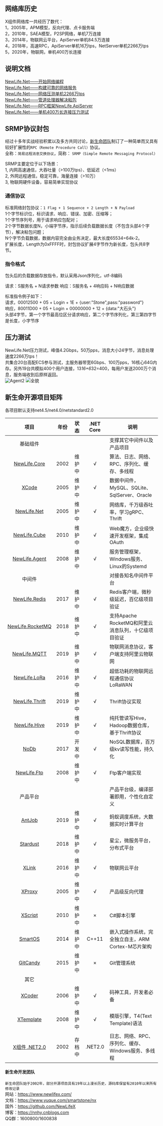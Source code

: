 ﻿## 网络库历史  
X组件网络库一共经历了数代：  
1，2005年，APM模型，反向代理、点卡服务端  
2，2010年，SAEA模型，P2SP网络，单机7万连接  
3，2014年，物联网云平台，ApiServer单机84.5万连接  
4，2018年，高速RPC，ApiServer单机16万tps，NetServer单机2266万tps  
5，2020年，物联网，单机400万长连接  

## 说明文档  
[NewLife.Net——开始网络编程](https://www.yuque.com/smartstone/blood/net_server)  
[NewLife.Net——构建可靠的网络服务](https://www.yuque.com/smartstone/blood/net_agent)  
[NewLife.Net——网络压测单机2266万tps](https://www.yuque.com/smartstone/blood/net_benchmark)  
[NewLife.Net——管道处理器解决粘包](https://www.yuque.com/smartstone/blood/net_handler)  
[NewLife.Net——RPC框架NewLife.ApiServer](https://www.yuque.com/smartstone/blood/apiserver)  
[NewLife.Net——单机400万长连接压力测试](https://www.yuque.com/smartstone/blood/net_100w)  

## SRMP协议封包  
经过十多年实战经验积累以及多方共同讨论，[新生命团队](https://github.com/newlifex)制订了一种简单而又具有较好扩展性的`RPC（Remote Procedure Call）`协议。  
全称：`简易远程消息交换协议`，简称： `SRMP（Simple Remote Messaging Protocol）`  

SRMP主要定位于以下场景：  
1, 内网高速通信，大吞吐量（>100万tps）、低延迟（<1ms）  
2, 外网远程通信，稳定可靠，海量连接（>10万）  
3, 物联网硬件设备，容易简单实现协议  

### 通信协议  
标准网络封包协议：`1 Flag + 1 Sequence + 2 Length + N Payload`  
1个字节标识位，标识请求、响应、错误、加密、压缩等；  
1个字节序列号，用于请求响应包配对；  
2个字节数据长度N，小端字节序，指示后续负载数据长度（不包含头部4个字节），解决粘包问题；  
N个字节负载数据，数据内容完全由业务决定，最大长度65534=64k-2。  
扩展长度，Length为0xFFFF时，封包协议扩展4字节作为新长度，包头共8字节。

### 指令格式  
包头后的负载数据存放指令，默认采用Json序列化，utf-8编码  

请求：S服务名 + N请求参数
响应：S服务名 + 4响应码 + N响应数据

标准指令例子如下：  
请求，00012500 + 05 + Login + 1E + {user:"Stone",pass:"password"}  
响应，80011D00 + 05 + Login + 00000000 + 12 + {data:"大石头"}  
头部4字节，第一个字节最高位区分请求响应，第二个字节序列化，第三第四字节是长度，小字节序  

## 压力测试  
NewLife.Net压力测试，峰值4.2Gbps，50万pps，消息大小24字节，消息处理速度2266万tps！  
共集合20台高配ECS参与测试，主服务器带宽6Gbps、100万pps，16核心64G内存。另外19台共模拟400个用户连接，13*16+6*32=400，每用户发送2000万个消息，服务端收到后原样返回。  
![Agent2](Doc/Benchmark/Agent2.png)
![全貌](Doc/RpcTest/全貌.png)

## 新生命开源项目矩阵
各项目默认支持net4.5/net4.0/netstandard2.0  

|                               项目                               | 年份  |  状态  | .NET Core | 说明                                                |
| :--------------------------------------------------------------: | :---: | :----: | :-------: | --------------------------------------------------- |
|                             基础组件                             |       |        |           | 支撑其它中间件以及产品项目                          |
|          [NewLife.Core](https://github.com/NewLifeX/X)           | 2002  | 维护中 |     √     | 算法、日志、网络、RPC、序列化、缓存、多线程         |
|              [XCode](https://github.com/NewLifeX/X)              | 2005  | 维护中 |     √     | 数据中间件，MySQL、SQLite、SqlServer、Oracle        |
|      [NewLife.Net](https://github.com/NewLifeX/NewLife.Net)      | 2005  | 维护中 |     √     | 网络库，千万级吞吐率，学习gRPC、Thrift              |
|     [NewLife.Cube](https://github.com/NewLifeX/NewLife.Cube)     | 2010  | 维护中 |     √     | Web魔方，企业级快速开发框架，集成OAuth              |
|    [NewLife.Agent](https://github.com/NewLifeX/NewLife.Agent)    | 2008  | 维护中 |     √     | 服务管理框架，Windows服务、Linux的Systemd           |
|                              中间件                              |       |        |           | 对接各知名中间件平台                                |
|    [NewLife.Redis](https://github.com/NewLifeX/NewLife.Redis)    | 2017  | 维护中 |     √     | Redis客户端，微秒级延迟，百亿级项目验证             |
| [NewLife.RocketMQ](https://github.com/NewLifeX/NewLife.RocketMQ) | 2018  | 维护中 |     √     | 支持Apache RocketMQ和阿里云消息队列，十亿级项目验证 |
|     [NewLife.MQTT](https://github.com/NewLifeX/NewLife.MQTT)     | 2019  | 维护中 |     √     | 物联网消息协议，客户端支持阿里云物联网              |
|     [NewLife.LoRa](https://github.com/NewLifeX/NewLife.LoRa)     | 2016  | 维护中 |     √     | 超低功耗的物联网远程通信协议LoRaWAN                 |
|   [NewLife.Thrift](https://github.com/NewLifeX/NewLife.Thrift)   | 2019  | 维护中 |     √     | Thrift协议实现                                      |
|     [NewLife.Hive](https://github.com/NewLifeX/NewLife.Hive)     | 2019  | 维护中 |     √     | 纯托管读写Hive，Hadoop数据仓库，基于Thrift协议      |
|             [NoDb](https://github.com/NewLifeX/NoDb)             | 2017  | 开发中 |     √     | NoSQL数据库，百万级kv读写性能，持久化               |
|      [NewLife.Ftp](https://github.com/NewLifeX/NewLife.Ftp)      | 2008  | 维护中 |     √     | Ftp客户端实现                                       |
|                             产品平台                             |       |        |           | 产品平台级，编译部署即用，个性化自定义              |
|           [AntJob](https://github.com/NewLifeX/AntJob)           | 2019  | 维护中 |     √     | 蚂蚁调度系统，大数据实时计算平台                    |
|         [Stardust](https://github.com/NewLifeX/Stardust)         | 2018  | 维护中 |     √     | 星尘，微服务平台，分布式平台                        |
|            [XLink](https://github.com/NewLifeX/XLink)            | 2016  | 维护中 |     √     | 物联网云平台                                        |
|           [XProxy](https://github.com/NewLifeX/XProxy)           | 2005  | 维护中 |     √     | 产品级反向代理                                      |
|          [XScript](https://github.com/NewLifeX/XScript)          | 2010  | 维护中 |     ×     | C#脚本引擎                                          |
|          [SmartOS](https://github.com/NewLifeX/SmartOS)          | 2014  | 维护中 |   C++11   | 嵌入式操作系统，完全独立自主，ARM Cortex-M芯片架构  |
|         [GitCandy](https://github.com/NewLifeX/GitCandy)         | 2015  | 维护中 |     ×     | Git管理系统                                         |
|                               其它                               |       |        |           |                                                     |
|           [XCoder](https://github.com/NewLifeX/XCoder)           | 2006  | 维护中 |     √     | 码神工具，开发者必备                                |
|        [XTemplate](https://github.com/NewLifeX/XTemplate)        | 2008  | 维护中 |     √     | 模版引擎，T4(Text Template)语法                     |
|       [X组件 .NET2.0](https://github.com/NewLifeX/X_NET20)       | 2002  | 存档中 |  .NET2.0  | 日志、网络、RPC、序列化、缓存、Windows服务、多线程  |

#### 新生命开发团队
`新生命团队始于2002年，部分开源项目具有19年以上漫长历史，源码库保留有2010年以来所有修改记录`  
网站：https://www.newlifex.com/  
文档：https://www.yuque.com/smartstone/nx  
国外：https://github.com/NewLifeX  
博客：https://nnhy.cnblogs.com  
QQ群：1600800/1600838  
